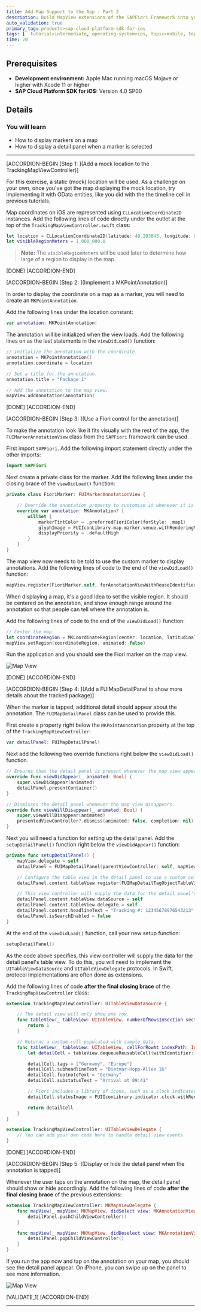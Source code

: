 ```yaml
---
title: Add Map Support to the App - Part 2
description: Build MapView extensions of the SAPFiori Framework into your app.
auto_validation: true
primary_tag: products>sap-cloud-platform-sdk-for-ios
tags: [  tutorial>intermediate, operating-system>ios, topic>mobile, topic>odata, products>sap-cloud-platform, products>sap-cloud-platform-sdk-for-ios  ]
time: 20
---
```


## Prerequisites  
- **Development environment:** Apple Mac running macOS Mojave or higher with Xcode 11 or higher
- **SAP Cloud Platform SDK for iOS:** Version 4.0 SP00

## Details
### You will learn
  - How to display markers on a map
  - How to display a detail panel when a marker is selected

---

[ACCORDION-BEGIN [Step 1: ](Add a mock location to the TrackingMapViewController)]

For this exercise, a static (mock) location will be used. As a challenge on your own, once you've got the map displaying the mock location, try implementing it with OData entities, like you did with the the timeline cell in previous tutorials.

Map coordinates on iOS are represented using `CLLocationCoordinate2D` instances. Add the following lines of code directly under the outlet at the top of the `TrackingMapViewController.swift` class:

```swift
let location = CLLocationCoordinate2D(latitude: 49.293843, longitude: 8.641369)
let visibleRegionMeters = 1_000_000.0
```

> **Note:** The `visibleRegionMeters` will be used later to determine how large of a region to display in the map.

[DONE]
[ACCORDION-END]

[ACCORDION-BEGIN [Step 2: ](Implement a MKPointAnnotation)]

In order to display the coordinate on a map as a marker, you will need to create an `MKPointAnnotation`.

Add the following lines under the location constant:

```swift
var annotation: MKPointAnnotation!
```

The annotation will be initialized when the view loads. Add the following lines on as the last statements in the `viewDidLoad()` function:

```swift
// Initialize the annotation with the coordinate.
annotation = MKPointAnnotation()
annotation.coordinate = location

// Set a title for the annotation.
annotation.title = "Package 1"

// Add the annotation to the map view.
mapView.addAnnotation(annotation)
```

[DONE]
[ACCORDION-END]

[ACCORDION-BEGIN [Step 3: ](Use a Fiori control for the annotation)]

To make the annotation look like it fits visually with the rest of the app, the `FUIMarkerAnnotationView` class from the `SAPFiori` framework can be used.

First import `SAPFiori`. Add the following import statement directly under the other imports:

```swift
import SAPFiori
```

Next create a private class for the marker. Add the following lines under the closing brace of the `viewDidLoad()` function:

```swift
private class FioriMarker: FUIMarkerAnnotationView {

    // Override the annotation property to customize it whenever it is set.
    override var annotation: MKAnnotation? {
        willSet {
            markerTintColor = .preferredFioriColor(forStyle: .map1)
            glyphImage = FUIIconLibrary.map.marker.venue.withRenderingMode(.alwaysTemplate)
            displayPriority = .defaultHigh
        }
    }
}
```

The map view now needs to be told to use the custom marker to display annotations. Add the following lines of code to the end of the `viewDidLoad()` function:

```swift
mapView.register(FioriMarker.self, forAnnotationViewWithReuseIdentifier: MKMapViewDefaultAnnotationViewReuseIdentifier)
```

When displaying a map, it's a good idea to set the visible region. It should be centered on the annotation, and show enough range around the annotation so that people can tell where the annotation is.

Add the following lines of code to the end of the `viewDidLoad()` function:

```swift
// Center the map.
let coordinateRegion = MKCoordinateRegion(center: location, latitudinalMeters: visibleRegionMeters, longitudinalMeters: visibleRegionMeters)
mapView.setRegion(coordinateRegion, animated: false)
```

Run the application and you should see the Fiori marker on the map view.

![Map View](fiori-ios-scpms-create-app-teched18-part8-1.png)

[DONE]
[ACCORDION-END]

[ACCORDION-BEGIN [Step 4: ](Add a FUIMapDetailPanel to show more details about the tracked package)]

When the marker is tapped, additional detail should appear about the annotation. The `FUIMapDetailPanel` class can be used to provide this.

First create a property right below the `MKPointAnnotation` property at the top of the `TrackingMapViewController`:

```swift
var detailPanel: FUIMapDetailPanel!
```

Next add the following two override functions right below the `viewDidLoad()` function.

```swift
// Ensures that the detail panel is present whenever the map view appears.
override func viewDidAppear(_ animated: Bool) {
    super.viewDidAppear(animated)
    detailPanel.presentContainer()
}

// Dismisses the detail panel whenever the map view disappears.
override func viewWillDisappear(_ animated: Bool) {
    super.viewWillDisappear(animated)
    presentedViewController?.dismiss(animated: false, completion: nil)
}
```

Next you will need a function for setting up the detail panel. Add the `setupDetailPanel()` function right below the `viewDidAppear()` function:

```swift
private func setupDetailPanel() {
    mapView.delegate = self
    detailPanel = FUIMapDetailPanel(parentViewController: self, mapView: mapView)

    // Configure the table view in the detail panel to use a custom cell type for map details.
    detailPanel.content.tableView.register(FUIMapDetailTagObjectTableViewCell.self, forCellReuseIdentifier: FUIMapDetailTagObjectTableViewCell.reuseIdentifier)

    // This view controller will supply the data for the detail panel's table view.
    detailPanel.content.tableView.dataSource = self
    detailPanel.content.tableView.delegate = self
    detailPanel.content.headlineText = "Tracking #: 12345678976543213"
    detailPanel.isSearchEnabled = false
}
```

At the end of the `viewDidLoad()` function, call your new setup function:

```swift
setupDetailPanel()
```

As the code above specifies, this view controller will supply the data for the detail panel's table view. To do this, you will need to implement the `UITableViewDataSource` and `UITableViewDelegate` protocols. In Swift, protocol implementations are often done as extensions.

Add the following lines of code **after the final closing brace** of the `TrackingMapViewController` class:

```swift
extension TrackingMapViewController: UITableViewDataSource {

    // The detail view will only show one row.
    func tableView(_ tableView: UITableView, numberOfRowsInSection section: Int) -> Int {
        return 1
    }

    // Returns a custom cell populated with sample data.
    func tableView(_ tableView: UITableView, cellForRowAt indexPath: IndexPath) -> UITableViewCell {
        let detailCell = tableView.dequeueReusableCell(withIdentifier: FUIMapDetailTagObjectTableViewCell.reuseIdentifier, for: indexPath) as! FUIMapDetailTagObjectTableViewCell

        detailCell.tags = ["Germany", "Europe"]
        detailCell.subheadlineText = "Dietmar-Hopp-Allee 16"
        detailCell.footnoteText = "Germany"
        detailCell.substatusText = "Arrival at 09:41"

        // Fiori includes a library of icons, such as a clock indicator.
        detailCell.statusImage = FUIIconLibrary.indicator.clock.withRenderingMode(.alwaysTemplate)

        return detailCell
    }
}

extension TrackingMapViewController: UITableViewDelegate {
    // You can add your own code here to handle detail view events.
}
```

[DONE]
[ACCORDION-END]

[ACCORDION-BEGIN [Step 5: ](Display or hide the detail panel when the annotation is tapped)]

Whenever the user taps on the annotation on the map, the detail panel should show or hide accordingly. Add the following lines of code **after the final closing brace** of the previous extensions:

```swift
extension TrackingMapViewController: MKMapViewDelegate {
    func mapView(_ mapView: MKMapView, didSelect view: MKAnnotationView) {
        detailPanel.pushChildViewController()
    }

    func mapView(_ mapView: MKMapView, didDeselect view: MKAnnotationView) {
        detailPanel.popChildViewController()
    }  
}
```

If you run the app now and tap on the annotation on your map, you should see the detail panel appear. On iPhone, you can swipe up on the panel to see more information.

![Map View](fiori-ios-scpms-create-app-teched18-part8-2.png)

[VALIDATE_1]
[ACCORDION-END]

---
